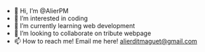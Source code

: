 - 👋 Hi, I’m @AlierPM
- 👀 I’m interested in coding 
- 🌱 I’m currently learning web development
- 💞️ I’m looking to collaborate on tribute webpage
- 📫 How to reach me! Email me here! alierditmaguet@gmail.com

<!---
Alier888/Alier888 is a ✨ special ✨ repository because its `README.md` (this file) appears on your GitHub profile.
You can click the Preview link to take a look at your changes.
--->
